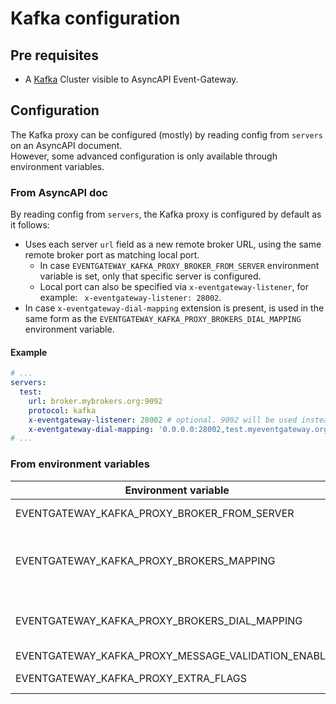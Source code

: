 # Kafka configuration

## Pre requisites
- A [Kafka](https://kafka.apache.org) Cluster visible to AsyncAPI Event-Gateway.

## Configuration
The Kafka proxy can be configured (mostly) by reading config from `servers` on an AsyncAPI document.  
However, some advanced configuration is only available through environment variables.

### From AsyncAPI doc
By reading config from `servers`, the Kafka proxy is configured by default as it follows:

- Uses each server `url` field as a new remote broker URL, using the same remote broker port as matching local port.
  - In case `EVENTGATEWAY_KAFKA_PROXY_BROKER_FROM_SERVER` environment variable is set, only that specific server is configured.
  - Local port can also be specified via `x-eventgateway-listener`, for example: ` x-eventgateway-listener: 28002`.
- In case `x-eventgateway-dial-mapping` extension is present, is used in the same form as the `EVENTGATEWAY_KAFKA_PROXY_BROKERS_DIAL_MAPPING` environment variable.

#### Example
```yaml
# ...
servers:
  test:
    url: broker.mybrokers.org:9092
    protocol: kafka
    x-eventgateway-listener: 28002 # optional. 9092 will be used instead if missing.
    x-eventgateway-dial-mapping: '0.0.0.0:28002,test.myeventgateway.org:28002' # optional. 
# ...
```

### From environment variables
| Environment variable                                | Type    | Description                                                                                                                                                                                                                                          | Default | Required                          | examples                                                                                                                                                                                                     |
| --------------------------------------------------- | ------- | ---------------------------------------------------------------------------------------------------------------------------------------------------------------------------------------------------------------------------------------------------- | ------- | --------------------------------- | ------------------------------------------------------------------------------------------------------------------------------------------------------------------------------------------------------------ |
| EVENTGATEWAY_KAFKA_PROXY_BROKER_FROM_SERVER         | string  | When configuring from an AsyncAPI doc, this allows the user to only configure one server instead of all                                                                                                                                              | -       | No                                | `name-of-server1`, `server-test`                                                                                                                                                                             |
| EVENTGATEWAY_KAFKA_PROXY_BROKERS_MAPPING            | string  | Configure the mapping between remote broker address (the address published by the broker) and desired local address. Format is `remotehost:remoteport,localhost:localport`. Multiple values can be configured by using pipe separation (`\|`)        | -       | Yes when no AsyncAPI doc provided | `test.mykafkacluster.org:8092,localhost:28002`, `test.mykafkacluster.org:8092,localhost:28002\|test2.mykafkacluster.org:8092,localhost:28003`                                                                 |
| EVENTGATEWAY_KAFKA_PROXY_BROKERS_DIAL_MAPPING       | string  | Configure the mapping between published remote broker address and the address the proxy will use when forwarding requests. Format is `local_advertised_host:local_advertised_port,remotehost:remoteport`. Multiple values can be configured by using pipe separation (`\|`)  | -       | No                                | `0.0.0.0:8092,test.myeventgateway.org:8092`, `0.0.0.0:8092,test.myeventgateway.org:8092,\|0.0.0.0:8093,test.myeventgateway.org:8093` |
| EVENTGATEWAY_KAFKA_PROXY_MESSAGE_VALIDATION_ENABLED | boolean | Enable or disable validation of Kafka messages                                                                                                                                                                                                       | `true`  | No                                | `true`, `false`                                                                                                                                                                                              |
| EVENTGATEWAY_KAFKA_PROXY_EXTRA_FLAGS                | string  | Advanced configuration. Configure any flag from [here](https://github.com/grepplabs/kafka-proxy/blob/4f3b89fbaecb3eb82426f5dcff5f76188ea9a9dc/cmd/kafka-proxy/server.go#L85-L195). Multiple values can be configured by using pipe separation (`\|`) | -       | No                                | `tls-enable=true\|tls-client-cert-file=/opt/var/service.cert\|tls-client-key-file=/opt/var/service.key`                                                                                                        |